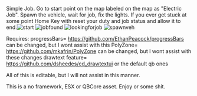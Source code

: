Simple Job. Go to start point on the map labeled on the map as "Electric Job".  Spawn the vehicle, wait for job, fix the lights.  If you ever get stuck at some point Home Key with reset your duty and job status and allow it to end.![start](https://user-images.githubusercontent.com/69638603/178843757-a9818fc2-8201-4daa-9706-ca57b2984c48.png)
![jobfound](https://user-images.githubusercontent.com/69638603/178843777-d80a6d62-9326-48f0-b62a-b0cc06fad1bd.png)
![lookingforjob](https://user-images.githubusercontent.com/69638603/178843788-ea24110f-e403-4d7e-95cd-294a3d4012b8.png)
![spawnveh](https://user-images.githubusercontent.com/69638603/178843800-79280a0a-8860-48da-9ba4-608061a33b46.png)


Requires:
progressBars= https://github.com/EthanPeacock/progressBars can be changed, but I wont assist with this
PolyZone= https://github.com/mkafrin/PolyZone can be changed, but I wont assist with these changes
drawtext feature= https://github.com/dsheedes/cd_drawtextui or the default qb ones

All of this is editable, but I will not assist in this manner.

This is a no framework, ESX or QBCore asset.  Enjoy or some shit.
